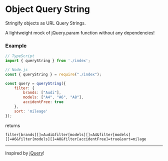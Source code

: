 # Object Query String

Stringify objects as URL Query Strings.

A lightweight mock of jQuery.param function without any dependencies!

### Example

````javascript
// TypeScript
import { queryString } from './index';

// Node.js
const { queryString } = require("./index");

const query = queryString({
    filter: {
        brands: ["Audi"],
        models: ["A4", "A6", "A8"],
        accidentFree: true
    },
    sort: 'mileage'
});

````

returns

````
filter[brands][]=Audi&filter[models][]=A4&filter[models][]=A6&filter[models][]=A8&filter[accidentFree]=true&sort=milage
````

-----

Inspired by [jQuery](https://jquery.com)!